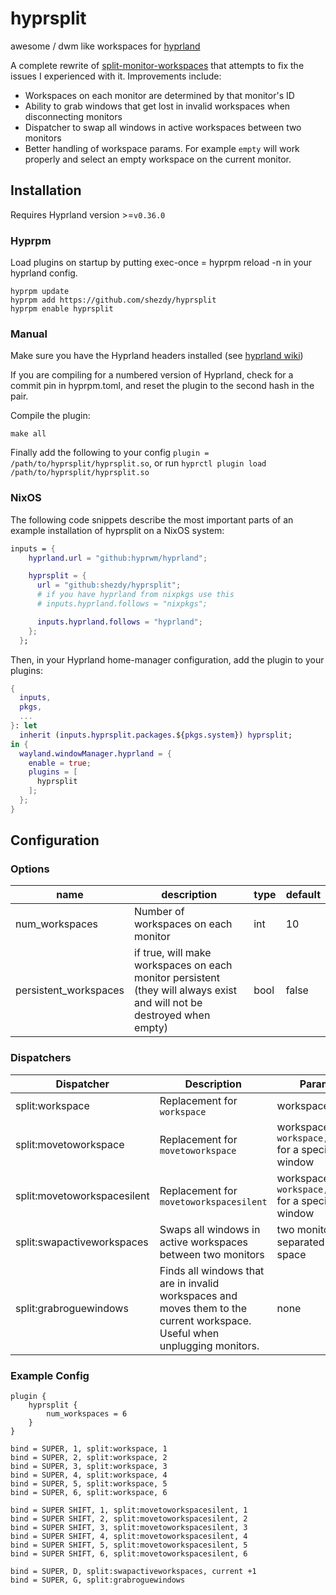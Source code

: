 # hyprsplit

awesome / dwm like workspaces for [hyprland](https://github.com/hyprwm/hyprland)

A complete rewrite of
[split-monitor-workspaces](https://github.com/Duckonaut/split-monitor-workspaces)
that attempts to fix the issues I experienced with it. Improvements include:

- Workspaces on each monitor are determined by that monitor's ID
- Ability to grab windows that get lost in invalid workspaces when disconnecting
  monitors
- Dispatcher to swap all windows in active workspaces between two monitors
- Better handling of workspace params. For example `empty` will work properly
  and select an empty workspace on the current monitor.

## Installation

Requires Hyprland version >=`v0.36.0`

### Hyprpm

Load plugins on startup by putting exec-once = hyprpm reload -n in your hyprland
config.

```
hyprpm update
hyprpm add https://github.com/shezdy/hyprsplit
hyprpm enable hyprsplit
```

### Manual

Make sure you have the Hyprland headers installed (see
[hyprland wiki](https://wiki.hyprland.org/Plugins/Using-Plugins/#manual))

If you are compiling for a numbered version of Hyprland, check for a commit pin
in hyprpm.toml, and reset the plugin to the second hash in the pair.

Compile the plugin:

```
make all
```

Finally add the following to your config
`plugin = /path/to/hyprsplit/hyprsplit.so`, or run
`hyprctl plugin load /path/to/hyprsplit/hyprsplit.so`

### NixOS
The following code snippets describe the most important parts of an example installation of hyprsplit on a NixOS system:
```nix
inputs = {
    hyprland.url = "github:hyprwm/hyprland";

    hyprsplit = {
      url = "github:shezdy/hyprsplit";
      # if you have hyprland from nixpkgs use this
      # inputs.hyprland.follows = "nixpkgs";

      inputs.hyprland.follows = "hyprland";
    };
  };
```
Then, in your Hyprland home-manager configuration, add the plugin to your plugins:
```nix
{
  inputs,
  pkgs,
  ...
}: let
  inherit (inputs.hyprsplit.packages.${pkgs.system}) hyprsplit;
in {
  wayland.windowManager.hyprland = {
    enable = true;
    plugins = [
      hyprsplit
    ];
  };
}
```
## Configuration

### Options

| name                  | description                                                                                                            | type | default |
| --------------------- | ---------------------------------------------------------------------------------------------------------------------- | ---- | ------- |
| num_workspaces        | Number of workspaces on each monitor                                                                                   | int  | 10      |
| persistent_workspaces | if true, will make workspaces on each monitor persistent (they will always exist and will not be destroyed when empty) | bool | false   |

### Dispatchers

| Dispatcher                  | Description                                                                                                                | Params                                                |
| --------------------------- | -------------------------------------------------------------------------------------------------------------------------- | ----------------------------------------------------- |
| split:workspace             | Replacement for `workspace`                                                                                                | workspace                                             |
| split:movetoworkspace       | Replacement for `movetoworkspace`                                                                                          | workspace OR `workspace,window` for a specific window |
| split:movetoworkspacesilent | Replacement for `movetoworkspacesilent`                                                                                    | workspace OR `workspace,window` for a specific window |
| split:swapactiveworkspaces  | Swaps all windows in active workspaces between two monitors                                                                | two monitors separated by a space                     |
| split:grabroguewindows      | Finds all windows that are in invalid workspaces and moves them to the current workspace. Useful when unplugging monitors. | none                                                  |

### Example Config

```
plugin {
    hyprsplit {
        num_workspaces = 6
    }
}

bind = SUPER, 1, split:workspace, 1
bind = SUPER, 2, split:workspace, 2
bind = SUPER, 3, split:workspace, 3
bind = SUPER, 4, split:workspace, 4
bind = SUPER, 5, split:workspace, 5
bind = SUPER, 6, split:workspace, 6

bind = SUPER SHIFT, 1, split:movetoworkspacesilent, 1
bind = SUPER SHIFT, 2, split:movetoworkspacesilent, 2
bind = SUPER SHIFT, 3, split:movetoworkspacesilent, 3
bind = SUPER SHIFT, 4, split:movetoworkspacesilent, 4
bind = SUPER SHIFT, 5, split:movetoworkspacesilent, 5
bind = SUPER SHIFT, 6, split:movetoworkspacesilent, 6

bind = SUPER, D, split:swapactiveworkspaces, current +1
bind = SUPER, G, split:grabroguewindows
```
